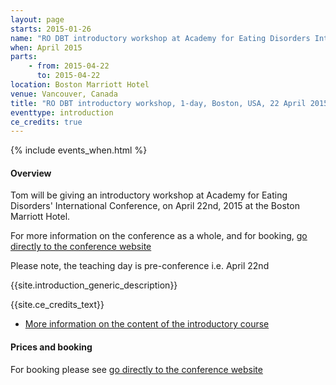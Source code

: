 ```yaml
---
layout: page
starts: 2015-01-26
name: "RO DBT introductory workshop at Academy for Eating Disorders International Conference"
when: April 2015
parts:
    - from: 2015-04-22
      to: 2015-04-22
location: Boston Marriott Hotel
venue: Vancouver, Canada
title: "RO DBT introductory workshop, 1-day, Boston, USA, 22 April 2015"
eventtype: introduction
ce_credits: true
---
```



{% include events_when.html %}


#### Overview

Tom will be giving an introductory workshop at Academy for Eating Disorders' International Conference, on April 22nd, 2015
at the Boston Marriott Hotel.

For more information on the conference as a whole, and for booking, [go directly to the conference website](http://www.aedweb.org/web/index.php/14-slideshow/134-2015-international-conference-on-eating-disorders)

Please note, the teaching day is pre-conference i.e. April 22nd


{{site.introduction_generic_description}}



{{site.ce_credits_text}}



- [More information on the content of the introductory course](/training/introduction.html)


#### Prices and booking

For booking please see [go directly to the conference website](http://www.aedweb.org/web/index.php/14-slideshow/134-2015-international-conference-on-eating-disorders)

